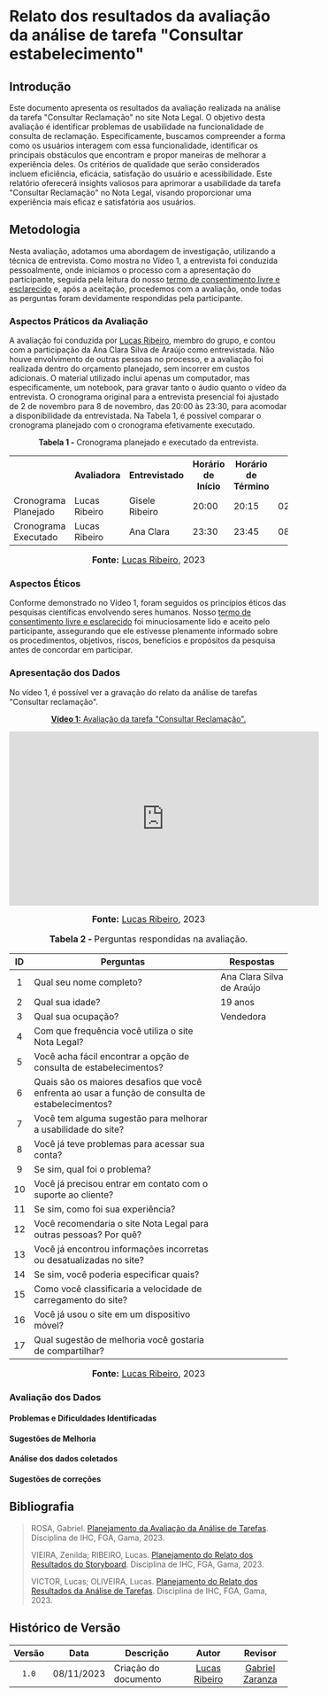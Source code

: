 # Relato dos resultados da avaliação da análise de tarefa "Consultar estabelecimento"

## Introdução

Este documento apresenta os resultados da avaliação realizada na análise da tarefa "Consultar Reclamação" no site Nota Legal. O objetivo desta avaliação é identificar problemas de usabilidade na funcionalidade de consulta de reclamação. Especificamente, buscamos compreender a forma como os usuários interagem com essa funcionalidade, identificar os principais obstáculos que encontram e propor maneiras de melhorar a experiência deles. Os critérios de qualidade que serão considerados incluem eficiência, eficácia, satisfação do usuário e acessibilidade. Este relatório oferecerá insights valiosos para aprimorar a usabilidade da tarefa "Consultar Reclamação" no Nota Legal, visando proporcionar uma experiência mais eficaz e satisfatória aos usuários.

## Metodologia

Nesta avaliação, adotamos uma abordagem de investigação, utilizando a técnica de entrevista. Como mostra no Vídeo 1, a entrevista foi conduzida pessoalmente, onde iniciamos o processo com a apresentação do participante, seguida pela leitura do nosso [termo de consentimento livre e esclarecido](https://github.com/Interacao-Humano-Computador/2023.2-NotaLegal/blob/main/docs/design-avaliacao-desenvolvimento/planejamento_analise_tarefas.md#d---decidir-as-quest%C3%B5es-%C3%A9ticas) e, após a aceitação, procedemos com a avaliação, onde todas as perguntas foram devidamente respondidas pela participante.

### Aspectos Práticos da Avaliação

A avaliação foi conduzida por [Lucas Ribeiro](https://github.com/lucassouzs), membro do grupo, e contou com a participação da Ana Clara Silva de Araújo como entrevistada. Não houve envolvimento de outras pessoas no processo, e a avaliação foi realizada dentro do orçamento planejado, sem incorrer em custos adicionais. O material utilizado inclui apenas um computador, mas especificamente, um notebook, para gravar tanto o áudio quanto o vídeo da entrevista. O cronograma original para a entrevista presencial foi ajustado de 2 de novembro para 8 de novembro, das 20:00 às 23:30, para acomodar a disponibilidade da entrevistada. Na Tabela 1, é possível comparar o cronograma planejado com o cronograma efetivamente executado.

<div align="center">
<p><b>Tabela 1 -</b> Cronograma planejado e executado da entrevista.</p>
  
  <table>
  <tr>
    <th></th>
    <th>Avaliadora</th>
    <th>Entrevistado</th>
    <th>Horário de Início</th>
    <th>Horário de Término</th>
    <th>Data</th>
    <th>Local</th>
  </tr>
  <tr>
    <td>Cronograma Planejado</td>
    <td>Lucas Ribeiro</td>
    <td>Gisele Ribeiro</td>
    <td>20:00</td>
    <td>20:15</td>
    <td>02/11/2023</td>
    <td>Presencial</td>
  </tr>
  <tr>
    <td>Cronograma Executado</td>
    <td>Lucas Ribeiro</td>
    <td>Ana Clara</td>
    <td>23:30</td>
    <td>23:45</td>
    <td>08/11/2023</td>
    <td>Presencial</td>
  </tr>
</table>

<font size="3"><p style="text-align: center"><b>Fonte:</b> <a href="https://github.com/lucassouzs">Lucas Ribeiro</a>, 2023</p></font>
</div>

### Aspectos Éticos

Conforme demonstrado no Vídeo 1, foram seguidos os princípios éticos das pesquisas científicas envolvendo seres humanos. Nosso [termo de consentimento livre e esclarecido](https://github.com/Interacao-Humano-Computador/2023.2-NotaLegal/blob/main/docs/design-avaliacao-desenvolvimento/planejamento_analise_tarefas.md#d---decidir-as-quest%C3%B5es-%C3%A9ticas) foi minuciosamente lido e aceito pelo participante, assegurando que ele estivesse plenamente informado sobre os procedimentos, objetivos, riscos, benefícios e propósitos da pesquisa antes de concordar em participar.

### Apresentação dos Dados

No vídeo 1, é possível ver a gravação do relato da análise de tarefas "Consultar reclamação".

<div align="center">
  
<p style="text-align: center"><a href="https://youtu.be/3L5VB7sTdMk" target="blanket"><b>Vídeo 1:</b> Avaliação da tarefa "Consultar Reclamação".</a></p>

<iframe width="560" height="315" src="https://www.youtube.com/embed/3L5VB7sTdMk" title="Análise de Tarefas - Consultar Reclamação" frameborder="0" allow="accelerometer; autoplay; clipboard-write; encrypted-media; gyroscope; picture-in-picture" allowfullscreen></iframe>

<font size="3"><p style="text-align: center"><b>Fonte:</b> <a href="https://github.com/lucassouzs">Lucas Ribeiro</a>, 2023</p></font>

</div>

<div align="center">
    <font size="3"><p style="text-align: center"><b>Tabela 2 - </b> Perguntas respondidas na avaliação.</p></font>
    <table>
        <thead>
            <tr>
                <th>ID</th>
                <th>Perguntas</th>
                <th>Respostas</th>
            </tr>
        </thead>
        <tbody>
            <tr>
                <td align="center">1</td>
                <td>Qual seu nome completo?</td>
                <td>Ana Clara Silva de Araújo</td>
            </tr>
            <tr>
                <td align="center">2</td>
                <td>Qual sua idade?</td>
                <td>19 anos</td>
            </tr>
            <tr>
                <td align="center">3</td>
                <td>Qual sua ocupação?</td>
                <td>Vendedora</td>
            </tr>
            <tr>
                <td align="center">4</td>
                <td>Com que frequência você utiliza o site Nota Legal?</td>
                <td></td>
            </tr>
            <tr>
                <td align="center">5</td>
                <td>Você acha fácil encontrar a opção de consulta de estabelecimentos?</td>
                <td></td>
            </tr>
            <tr>
                <td align="center">6</td>
                <td>Quais são os maiores desafios que você enfrenta ao usar a função de consulta de estabelecimentos?</td>
                <td></td>
            </tr>
            <tr>
                <td align="center">7</td>
                <td>Você tem alguma sugestão para melhorar a usabilidade do site?</td>
                <td></td>
            </tr>
            <tr>
                <td align="center">8</td>
                <td>Você já teve problemas para acessar sua conta?</td>
                <td></td>
            </tr>
            <tr>
                <td align="center">9</td>
                <td>Se sim, qual foi o problema?</td>
                <td></td>
            </tr>
            <tr>
                <td align="center">10</td>
                <td>Você já precisou entrar em contato com o suporte ao cliente?</td>
                <td></td>
            </tr>
            <tr>
                <td align="center">11</td>
                <td>Se sim, como foi sua experiência?</td>
                <td></td>
            </tr>
            <tr>
                <td align="center">12</td>
                <td>Você recomendaria o site Nota Legal para outras pessoas? Por quê?</td>
                <td></td>
            </tr>
            <tr>
                <td align="center">13</td>
                <td>Você já encontrou informações incorretas ou desatualizadas no site?</td>
                <td></td>
            </tr>
            <tr>
                <td align="center">14</td>
                <td>Se sim, você poderia especificar quais?</td>
                <td></td>
            </tr>
            <tr>
                <td align="center">15</td>
                <td>Como você classificaria a velocidade de carregamento do site?</td>
                <td></td>
            </tr>
            <tr>
                <td align="center">16</td>
                <td>Você já usou o site em um dispositivo móvel?</td>
                <td></td>
            </tr>
            <tr>
                <td align="center">17</td>
                <td>Qual sugestão de melhoria você gostaria de compartilhar?</td>
                <td></td>
            </tr>
        </tbody>
    </table>
    <font size="3"><p style="text-align: center"><b>Fonte:</b> <a href="https://github.com/lucassouzs">Lucas Ribeiro</a>, 2023</p></font>
</div>

### Avaliação dos Dados

#### Problemas e Dificuldades Identificadas

#### Sugestões de Melhoria

#### Análise dos dados coletados

#### Sugestões de correções

## Bibliografia
> ROSA, Gabriel. [Planejamento da Avaliação da Análise de Tarefas](https://github.com/Interacao-Humano-Computador/2023.2-NotaLegal/blob/main/docs/design-avaliacao-desenvolvimento/planejamento_analise_tarefas.md). Disciplina de IHC, FGA, Gama, 2023.
>
> VIEIRA, Zenilda; RIBEIRO, Lucas. [Planejamento do Relato dos Resultados do Storyboard](https://github.com/Interacao-Humano-Computador/2023.2-NotaLegal/blob/main/docs/design-avaliacao-desenvolvimento/planejamento-relato_storyboard.md#planejamento-do-relato-dos-resultados-da-avalia%C3%A7%C3%A3o-do-storyboard). Disciplina de IHC, FGA, Gama, 2023.
>
> VICTOR, Lucas; OLIVEIRA, Lucas. [Planejamento do Relato dos Resultados da Análise de Tarefas](https://github.com/Interacao-Humano-Computador/2023.2-NotaLegal/blob/main/docs/design-avaliacao-desenvolvimento/planejamento_relato_tarefas2.md). Disciplina de IHC, FGA, Gama, 2023.

## Histórico de Versão

| Versão | Data       | Descrição            |                       Autor                        |                     Revisor                      |
| :----: | ---------- | -------------------- | :------------------------------------------------: | :----------------------------------------------: |
| `1.0`  | 08/11/2023 | Criação do documento |  [Lucas Ribeiro](https://github.com/lucassouzs)    | [Gabriel Zaranza](https://github.com/GZaranza) |
